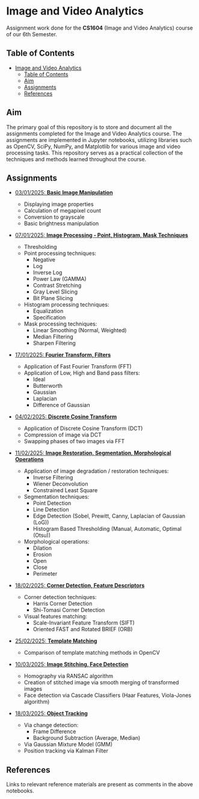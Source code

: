 # Image and Video Analytics

Assignment work done for the **CS1604** (Image and Video Analytics) course of our 6th Semester.

## Table of Contents

- [Image and Video Analytics](#image-and-video-analytics)
  - [Table of Contents](#table-of-contents)
  - [Aim](#aim)
  - [Assignments](#assignments)
  - [References](#references)

## Aim

The primary goal of this repository is to store and document all the assignments completed for the Image and Video Analytics course. The assignments are implemented in Jupyter notebooks, utilizing libraries such as OpenCV, SciPy, NumPy, and Matplotlib for various image and video processing tasks. This repository serves as a practical collection of the techniques and methods learned throughout the course.

## Assignments

- [03/01/2025: **Basic Image Manipulation**](/notebooks/03_01_2025_basic_manipulation.ipynb)
  - Displaying image properties
  - Calculation of megapixel count
  - Conversion to grayscale
  - Basic brightness manipulation

- [07/01/2025: **Image Processing - Point, Histogram, Mask Techniques**](/notebooks/07_01_2025_point_histogram_mask_processing.ipynb)
  - Thresholding
  - Point processing techniques:
    - Negative
    - Log
    - Inverse Log
    - Power Law (GAMMA)
    - Contrast Stretching
    - Gray Level Slicing
    - Bit Plane Slicing
  - Histogram processing techniques:
    - Equalization
    - Specification
  - Mask processing techniques:
    - Linear Smoothing (Normal, Weighted)
    - Median Filtering
    - Sharpen Filtering

- [17/01/2025: **Fourier Transform, Filters**](/notebooks/17_01_2025_fft_filters.ipynb)
  - Application of Fast Fourier Transform (FFT)
  - Application of Low, High and Band pass filters:
    - Ideal
    - Butterworth
    - Gaussian
    - Laplacian
    - Difference of Gaussian

- [04/02/2025: **Discrete Cosine Transform**](/notebooks/04_02_2025_dct_swapping_phases.ipynb)
  - Application of Discrete Cosine Transform (DCT)
  - Compression of image via DCT
  - Swapping phases of two images via FFT

- [11/02/2025: **Image Restoration, Segmentation, Morphological Operations**](/notebooks/11_02_2025_restoration_segmentation_morph_operations.ipynb)
  - Application of image degradation / restoration techniques:
    - Inverse Filtering
    - Wiener Deconvolution
    - Constrained Least Square
  - Segmentation techniques:
    - Point Detection
    - Line Detection
    - Edge Detection (Sobel, Prewitt, Canny, Laplacian of Gaussian (LoG))
    - Histogram Based Thresholding (Manual, Automatic, Optimal (Otsu))
  - Morphological operations:
    - Dilation
    - Erosion
    - Open
    - Close
    - Perimeter

- [18/02/2025: **Corner Detection, Feature Descriptors**](/notebooks/18_02_2025_corner_detection_feature_descriptors.ipynb)
  - Corner detection techniques:
    - Harris Corner Detection
    - Shi-Tomasi Corner Detection
  - Visual features matching:
    - Scale-Invariant Feature Transform (SIFT)
    - Oriented FAST and Rotated BRIEF (ORB)

- [25/02/2025: **Template Matching**](/notebooks/25_02_2025_template_matching.ipynb)
  - Comparison of template matching methods in OpenCV

- [10/03/2025: **Image Stitching, Face Detection**](/notebooks/10_03_2025_stitching_face_detection.ipynb)
  - Homography via RANSAC algorithm
  - Creation of stitched image via smooth merging of transformed images
  - Face detection via Cascade Classifiers (Haar Features, Viola-Jones algorithm)

- [18/03/2025: **Object Tracking**](/notebooks/18_03_2025_background_subtraction_obj_detect_track.ipynb)
  - Via change detection:
    - Frame Difference
    - Background Subtraction (Average, Median)
  - Via Gaussian Mixture Model (GMM)
  - Position tracking via Kalman Filter

## References

Links to relevant reference materials are present as comments in the above notebooks.
